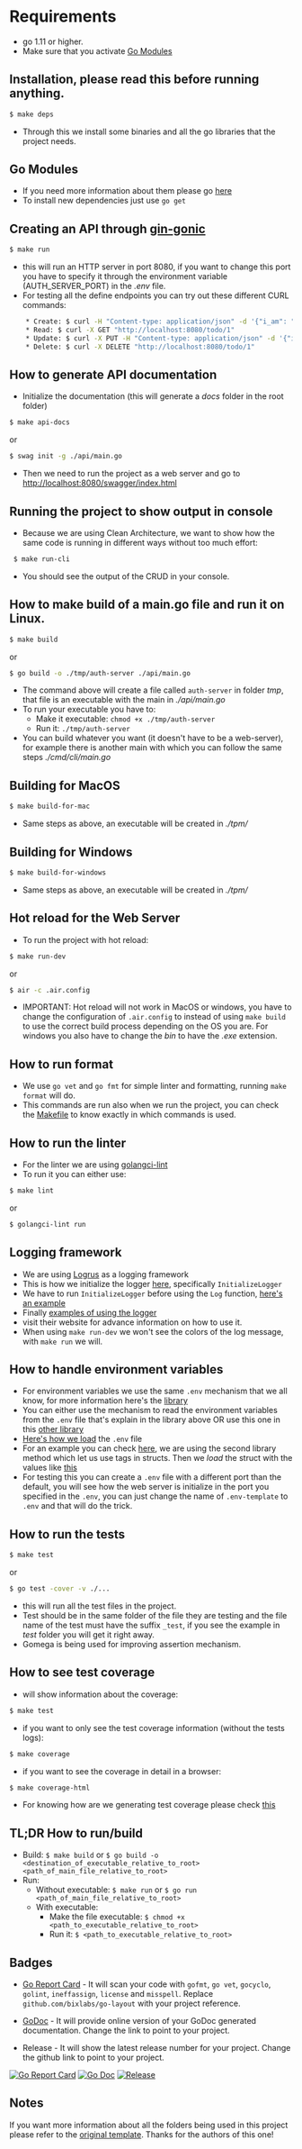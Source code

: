 # Requirements

* go 1.11 or higher.
* Make sure that you activate [Go Modules](https://github.com/golang/go/wiki/Modules#how-to-install-and-activate-module-support)

## Installation, please read this before running anything.

```bash
$ make deps
```

* Through this we install some binaries and all the go libraries that the project needs.

## Go Modules
* If you need more information about them please go [here](https://github.com/golang/go/wiki/Modules#how-to-define-a-module)
* To install new dependencies just use `go get`

## Creating an API through [gin-gonic](https://github.com/gin-gonic/gin)

```bash
$ make run
```

* this will run an HTTP server in port 8080, if you want to change this port you have to specify it through the environment variable (AUTH_SERVER_PORT) in the _.env_ file.
* For testing all the define endpoints you can try out these different CURL commands:
```bash
    * Create: $ curl -H "Content-type: application/json" -d '{"i_am": "1", "title": "Some Todo Title", "the_rest": "description", "when_finish": "2018-12-06T14:26:40.623Z"}' "http://localhost:8080/todo"
    * Read: $ curl -X GET "http://localhost:8080/todo/1"
    * Update: $ curl -X PUT -H "Content-type: application/json" -d '{"i_am": "1", "title": "Some Todo Title", "the_rest": "description", "when_finish": "2018-12-06T14:26:40.623Z"}' "http://localhost:8080/todo"
    * Delete: $ curl -X DELETE "http://localhost:8080/todo/1"
```

## How to generate API documentation
* Initialize the documentation (this will generate a _docs_ folder in the root folder)
```bash
$ make api-docs
```
or
```bash
$ swag init -g ./api/main.go
```
* Then we need to run the project as a web server and go to [http://localhost:8080/swagger/index.html](http://localhost:8080/swagger/index.html#)

    
## Running the project to show output in console

* Because we are using Clean Architecture, we want to show how the same code is running in different ways without too much effort:
```bash
 $ make run-cli
```
* You should see the output of the CRUD in your console.

## How to make build of a main.go file and run it on Linux.

```bash
$ make build
```
or 

```bash
$ go build -o ./tmp/auth-server ./api/main.go
```
* The command above will create a file called `auth-server` in folder _tmp_, that file is an executable with the main in _./api/main.go_
* To run your executable you have to:
    * Make it executable: `chmod +x ./tmp/auth-server`
    * Run it: `./tmp/auth-server`
* You can build whatever you want (it doesn't have to be a web-server), for example there is another main with which you can follow the same steps _./cmd/cli/main.go_

## Building for MacOS
```bash
$ make build-for-mac
```
* Same steps as above, an executable will be created in _./tpm/_

## Building for Windows
```bash
$ make build-for-windows
```
* Same steps as above, an executable will be created in _./tpm/_

## Hot reload for the Web Server

* To run the project with hot reload: 
```bash
$ make run-dev
```
or 

```bash
$ air -c .air.config
```
* IMPORTANT: Hot reload will not work in MacOS or windows, you have to change the configuration of `.air.config` to instead of using `make build` to use the correct build process depending on the OS you are. For windows you also have to change the _bin_ to have the _.exe_ extension.


## How to run format

* We use `go vet` and `go fmt` for simple linter and formatting, running `make format` will do.
* This commands are run also when we run the project, you can check the [Makefile](./Makefile) to know exactly in which commands is used.

## How to run the linter

* For the linter we are using [golangci-lint](https://github.com/golangci/golangci-lint)
* To run it you can either use:
```bash
$ make lint
```
or 

```bash
$ golangci-lint run
```

## Logging framework

* We are using [Logrus](https://github.com/sirupsen/logrus) as a logging framework
* This is how we initialize the logger [here](./tools/logger.go), specifically `InitializeLogger`
* We have to run `InitializeLogger` before using the `Log` function, [here's an example](./cmd/api/main.go)
* Finally [examples of using the logger](todo/interactors/todo_handler.go)
* visit their website for advance information on how to use it.
* When using `make run-dev` we won't see the colors of the log message, with `make run` we will.

## How to handle environment variables

* For environment variables we use the same `.env` mechanism that we all know, for more information here's the [library](https://github.com/joho/godotenv)
* You can either use the mechanism to read the environment variables from the `.env` file that's explain in the library above OR use this one in this [other library](https://github.com/caarlos0/env)
* [Here's how we load](./cmd/api/main.go#L8) the `.env` file
* For an example you can check [here](./api/todo.go#L15), we are using the second library method which let us use tags in structs. Then we _load_ the struct with the values like [this](./api/todo.go#L21)
* For testing this you can create a `.env` file with a different port than the default, you will see how the web server is initialize in the port you specified in the `.env`, you can just change the name of `.env-template` to `.env` and that will do the trick.

## How to run the tests

```bash
$ make test
```
or 

```bash
$ go test -cover -v ./...
```
* this will run all the test files in the project.
* Test should be in the same folder of the file they are testing and the file name of the test must have the suffix `_test`, if you see the example in _test_ folder you will get it right away.
* Gomega is being used for improving assertion mechanism.

## How to see test coverage
* will show information about the coverage: 
```bash
$ make test
```
* if you want to only see the test coverage information (without the tests logs):


```bash
$ make coverage
```
* if you want to see the coverage in detail in a browser:

```bash
$ make coverage-html
```
* For knowing how are we generating test coverage please check [this](https://blog.golang.org/cover)

## TL;DR How to run/build

* Build:  `$ make build` or `$ go build -o <destination_of_executable_relative_to_root> <path_of_main_file_relative_to_root>`
* Run:
    * Without executable: `$ make run` or `$ go run <path_of_main_file_relative_to_root>`
    * With executable:
        * Make the file executable: `$ chmod +x <path_to_executable_relative_to_root>`
        * Run it: `$ <path_to_executable_relative_to_root>`

## Badges

* [Go Report Card](https://goreportcard.com/) - It will scan your code with `gofmt`, `go vet`, `gocyclo`, `golint`, `ineffassign`, `license` and `misspell`. Replace `github.com/bixlabs/go-layout` with your project reference.

* [GoDoc](http://godoc.org) - It will provide online version of your GoDoc generated documentation. Change the link to point to your project.

* Release - It will show the latest release number for your project. Change the github link to point to your project.

[![Go Report Card](https://goreportcard.com/badge/github.com/bixlabs/go-layout?style=flat-square)](https://goreportcard.com/report/github.com/bixlabs/go-layout)
[![Go Doc](https://img.shields.io/badge/godoc-reference-blue.svg?style=flat-square)](http://godoc.org/github.com/golang-standards/project-layout)
[![Release](https://img.shields.io/github/release/golang-standards/project-layout.svg?style=flat-square)](https://github.com/golang-standards/project-layout/releases/latest)

## Notes

If you want more information about all the folders being used in this project please refer to the [original template](https://github.com/golang-standards/project-layout). Thanks for the authors of this one!
